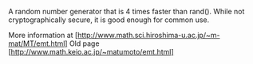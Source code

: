 A random number generator that is 4 times faster than rand().  While not cryptographically secure, it is good enough for common use.

More information at [http://www.math.sci.hiroshima-u.ac.jp/~m-mat/MT/emt.html] Old page [http://www.math.keio.ac.jp/~matumoto/emt.html]
